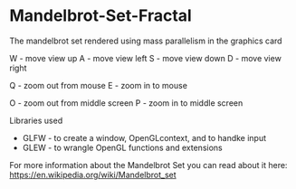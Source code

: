 # Mandelbrot-Set-Fractal
The mandelbrot set rendered using mass parallelism in the graphics card

W - move view up
A - move view left
S - move view down
D - move view right

Q - zoom out from mouse
E - zoom in to mouse

O - zoom out from middle screen
P - zoom in to middle screen

Libraries used
- GLFW - to create a window, OpenGLcontext, and to handke input
- GLEW - to wrangle OpenGL functions and extensions

For more information about the Mandelbrot Set you can read about it here: https://en.wikipedia.org/wiki/Mandelbrot_set

